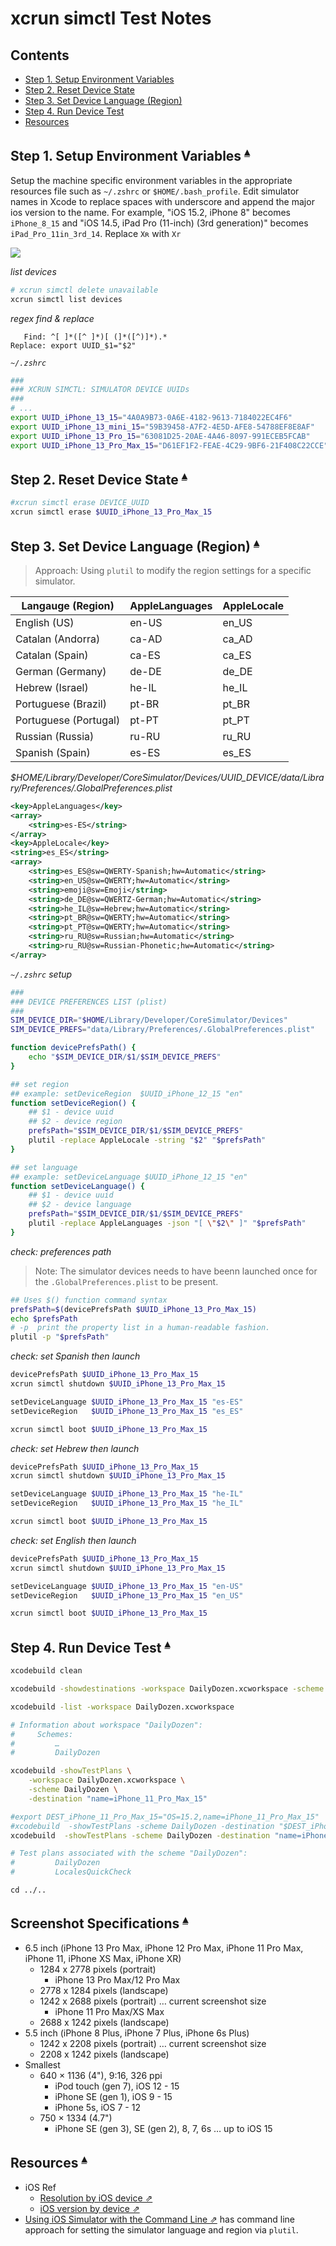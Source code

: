 # xcrun simctl Test Notes

## Contents <a id="contents"></a>
* [Step 1. Setup Environment Variables](#step-1-setup-environment-variables-)
* [Step 2. Reset Device State](#step-2-reset-device-state-)
* [Step 3. Set Device Language (Region)](#step-3-set-device-language-region-)
* [Step 4. Run Device Test](#step-4-run-device-test-)
* [Resources](#resources-)

## Step 1. Setup Environment Variables <a id="step-1-setup-environment-variables-"></a><sup>[▴](#contents)</sup>

Setup the machine specific environment variables in the appropriate resources file such as `~/.zshrc` or `$HOME/.bash_profile`. Edit simulator names in Xcode to replace spaces with underscore and append the major ios version to the name. For example, "iOS 15.2, iPhone 8" becomes `iPhone_8_15` and "iOS 14.5, iPad Pro (11-inch) (3rd generation)" becomes `iPad_Pro_11in_3rd_14`. Replace `Xʀ` with `Xr`

![](XcrunSimctlTestNotes_files/SimulatorList.png)

_list devices_

``` sh
# xcrun simctl delete unavailable
xcrun simctl list devices
```

_regex find & replace_

``` regex
   Find: ^[ ]*([^ ]*)[ (]*([^)]*).*
Replace: export UUID_$1="$2"
```

_`~/.zshrc`_

``` sh
###
### XCRUN SIMCTL: SIMULATOR DEVICE UUIDs
###
# ...
export UUID_iPhone_13_15="4A0A9B73-0A6E-4182-9613-7184022EC4F6"
export UUID_iPhone_13_mini_15="59B39458-A7F2-4E5D-AFE8-54788EF8E8AF"
export UUID_iPhone_13_Pro_15="63081D25-20AE-4A46-8097-991ECEB5FCAB"
export UUID_iPhone_13_Pro_Max_15="D61EF1F2-FEAE-4C29-9BF6-21F408C22CCE"
```

## Step 2. Reset Device State <a id="step-2-reset-device-state-"></a><sup>[▴](#contents)</sup>

``` sh
#xcrun simctl erase DEVICE_UUID
xcrun simctl erase $UUID_iPhone_13_Pro_Max_15
```

## Step 3. Set Device Language (Region) <a id="step-3-set-device-language-region-"></a><sup>[▴](#contents)</sup>

> Approach: Using `plutil` to modify the region settings for a specific simulator.

| Langauge (Region)     | AppleLanguages | AppleLocale |
|-----------------------|----------------|-------------|
| English (US)          | en-US          | en_US       |
| Catalan (Andorra)     | ca-AD          | ca_AD       |
| Catalan (Spain)       | ca-ES          | ca_ES       |
| German (Germany)      | de-DE          | de_DE       |
| Hebrew (Israel)       | he-IL          | he_IL       |
| Portuguese (Brazil)   | pt-BR          | pt_BR       |
| Portuguese (Portugal) | pt-PT          | pt_PT       |
| Russian (Russia)      | ru-RU          | ru_RU       |
| Spanish (Spain)       | es-ES          | es_ES       |

_$HOME/Library/Developer/CoreSimulator/Devices/UUID_DEVICE/data/Library/Preferences/.GlobalPreferences.plist_

``` xml
<key>AppleLanguages</key>
<array>
    <string>es-ES</string>
</array>
<key>AppleLocale</key>
<string>es_ES</string>
<array>
    <string>es_ES@sw=QWERTY-Spanish;hw=Automatic</string>
    <string>en_US@sw=QWERTY;hw=Automatic</string>
    <string>emoji@sw=Emoji</string>
    <string>de_DE@sw=QWERTZ-German;hw=Automatic</string>
    <string>he_IL@sw=Hebrew;hw=Automatic</string>
    <string>pt_BR@sw=QWERTY;hw=Automatic</string>
    <string>pt_PT@sw=QWERTY;hw=Automatic</string>
    <string>ru_RU@sw=Russian;hw=Automatic</string>
    <string>ru_RU@sw=Russian-Phonetic;hw=Automatic</string>
</array>
```

_`~/.zshrc` setup_

``` sh
###
### DEVICE PREFERENCES LIST (plist)
###
SIM_DEVICE_DIR="$HOME/Library/Developer/CoreSimulator/Devices"
SIM_DEVICE_PREFS="data/Library/Preferences/.GlobalPreferences.plist"

function devicePrefsPath() {
    echo "$SIM_DEVICE_DIR/$1/$SIM_DEVICE_PREFS"
}

## set region
## example: setDeviceRegion  $UUID_iPhone_12_15 "en"
function setDeviceRegion() {
    ## $1 - device uuid
    ## $2 - device region
    prefsPath="$SIM_DEVICE_DIR/$1/$SIM_DEVICE_PREFS"
    plutil -replace AppleLocale -string "$2" "$prefsPath"
}

## set language
## example: setDeviceLanguage $UUID_iPhone_12_15 "en" 
function setDeviceLanguage() {
    ## $1 - device uuid
    ## $2 - device language
    prefsPath="$SIM_DEVICE_DIR/$1/$SIM_DEVICE_PREFS"
    plutil -replace AppleLanguages -json "[ \"$2\" ]" "$prefsPath" 
}
```

_check: preferences path_

> Note: The simulator devices needs to have beenn launched once for the `.GlobalPreferences.plist` to be present.

``` sh
## Uses $() function command syntax
prefsPath=$(devicePrefsPath $UUID_iPhone_13_Pro_Max_15)  
echo $prefsPath
# -p  print the property list in a human-readable fashion.
plutil -p "$prefsPath"
```

_check: set Spanish then launch_

``` sh
devicePrefsPath $UUID_iPhone_13_Pro_Max_15
xcrun simctl shutdown $UUID_iPhone_13_Pro_Max_15

setDeviceLanguage $UUID_iPhone_13_Pro_Max_15 "es-ES"
setDeviceRegion   $UUID_iPhone_13_Pro_Max_15 "es_ES"

xcrun simctl boot $UUID_iPhone_13_Pro_Max_15
```

_check: set Hebrew then launch_

``` sh
devicePrefsPath $UUID_iPhone_13_Pro_Max_15
xcrun simctl shutdown $UUID_iPhone_13_Pro_Max_15

setDeviceLanguage $UUID_iPhone_13_Pro_Max_15 "he-IL"
setDeviceRegion   $UUID_iPhone_13_Pro_Max_15 "he_IL"

xcrun simctl boot $UUID_iPhone_13_Pro_Max_15
```

_check: set English then launch_

``` sh
devicePrefsPath $UUID_iPhone_13_Pro_Max_15
xcrun simctl shutdown $UUID_iPhone_13_Pro_Max_15

setDeviceLanguage $UUID_iPhone_13_Pro_Max_15 "en-US"
setDeviceRegion   $UUID_iPhone_13_Pro_Max_15 "en_US"

xcrun simctl boot $UUID_iPhone_13_Pro_Max_15
```

## Step 4. Run Device Test <a id="step-4-run-device-test-"></a><sup>[▴](#contents)</sup>

``` sh
xcodebuild clean

xcodebuild -showdestinations -workspace DailyDozen.xcworkspace -scheme DailyDozen

xcodebuild -list -workspace DailyDozen.xcworkspace

# Information about workspace "DailyDozen":
#     Schemes:
#         …
#         DailyDozen

xcodebuild -showTestPlans \
    -workspace DailyDozen.xcworkspace \
    -scheme DailyDozen \
    -destination "name=iPhone_11_Pro_Max_15"

#export DEST_iPhone_11_Pro_Max_15="OS=15.2,name=iPhone_11_Pro_Max_15"
#xcodebuild  -showTestPlans -scheme DailyDozen -destination "$DEST_iPhone_11_Pro_Max_15"
xcodebuild  -showTestPlans -scheme DailyDozen -destination "name=iPhone_11_Pro_Max_15"

# Test plans associated with the scheme "DailyDozen":
#         DailyDozen
#         LocalesQuickCheck

```

```
cd ../..

```

## Screenshot Specifications <a id="screenshot-specifications-"></a><sup>[▴](#contents)</sup>

* 6.5 inch (iPhone 13 Pro Max, iPhone 12 Pro Max, iPhone 11 Pro Max, iPhone 11, iPhone XS Max, iPhone XR)
    * 1284 x 2778 pixels (portrait)
        * iPhone 13 Pro Max/12 Pro Max
    * 2778 x 1284 pixels (landscape)
    * 1242 x 2688 pixels (portrait) … current screenshot size
        * iPhone 11 Pro Max/XS Max
    * 2688 x 1242 pixels (landscape)
* 5.5 inch (iPhone 8 Plus, iPhone 7 Plus, iPhone 6s Plus)
    * 1242 x 2208 pixels (portrait) … current screenshot size
    * 2208 x 1242 pixels (landscape)
* Smallest
    * 640 × 1136 (4"), 9:16, 326 ppi
        * iPod touch (gen 7), iOS 12 - 15 
        * iPhone SE (gen 1), iOS 9 - 15
        * iPhone 5s, iOS 7 - 12
    * 750 × 1334 (4.7")
        * iPhone SE (gen 3), SE (gen 2), 8, 7, 6s … up to iOS 15

## Resources <a id="resources-"></a><sup>[▴](#contents)</sup>

* iOS Ref
    * [Resolution by iOS device ⇗](https://iosref.com/res)
    * [iOS version by device ⇗](https://iosref.com/ios)
* [Using iOS Simulator with the Command Line ⇗](https://notificare.com/blog/2020/05/22/Using-iOS-Simulator-with-the-Command-Line/) has command line approach for setting the simulator language and region via `plutil`.
